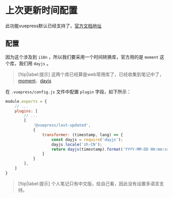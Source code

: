 # 上次更新时间配置

此功能vuepress默认已经支持了，[官方文档地址](https://vuepress.vuejs.org/zh/theme/default-theme-config.html#%E6%9C%80%E5%90%8E%E6%9B%B4%E6%96%B0%E6%97%B6%E9%97%B4)

## 配置

因为这个涉及到 `i18n` ，所以我们要采用一个时间转换库，官方用的是 `moment` 这个库，我们用 `dayjs` 。

> [!tip|label:提示]
> 这两个库已经算是web常用库了，已经收集到笔记中了，[moment](../../常用库/moment/README.md)、[dayjs](../../常用库/dayjs/RAEDME.md)


在 `.vuepress/config.js` 文件中配置 `plugin` 字段，如下所示：

```javascript
module.exports = {
    // ...
    plugins: [
        // ...
        [
            '@vuepress/last-updated',
            {
                transformer: (timestamp, lang) => {
                    const dayjs = require('dayjs');
                    dayjs.locale('zh-CN');
                    return dayjs(timestamp).format('YYYY-MM-DD HH:mm:ss');
                }
            }
        ],
    ]
}
```

> [!tip|label:提示]
> 个人笔记只有中文版，给自己看，因此没有设置多语言支持。

